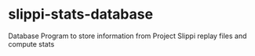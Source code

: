 # slippi-stats-database
Database Program to store information from Project Slippi replay files and compute stats
